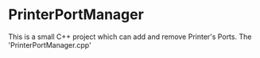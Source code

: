 # PrinterPortManager

This is a small C++ project which can add and remove Printer's Ports. The 'PrinterPortManager.cpp'